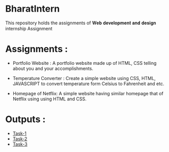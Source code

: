 # BharatIntern
This repository holds the assignments of 𝐖𝐞𝐛 𝐝𝐞𝐯𝐞𝐥𝐨𝐩𝐦𝐞𝐧𝐭 𝐚𝐧𝐝 𝐝𝐞𝐬𝐢𝐠𝐧 internship Assignment

# Assignments :

* Portfolio Website : A portfolio website made up of HTML, CSS telling about you and your accomplishments.

* Temperature Converter : Create a simple website using CSS, HTML, JAVASCRIPT to convert temperature form Celsius to Fahrenheit and etc.

* Homepage of Netflix: A simple website having similar homepage that of Netflix using using HTML and CSS.


 # Outputs :
 *  [Task-1](https://rknilkant.github.io/BharatIntern/BharatIntern/Task%201/index.html)
 *  [Task-2](https://rknilkant.github.io/BharatIntern/BharatIntern/Task%202/index.html)
 *  [Task-3](https://rknilkant.github.io/BharatIntern/BharatIntern/Task%203/index.html)
